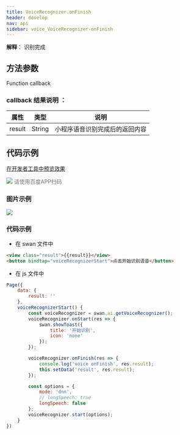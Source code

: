 ```yaml
---
title: VoiceRecognizer.onFinish 
header: develop
nav: api
sidebar: voice_VoiceRecognizer-onFinish
---
```


**解释**： 识别完成 

 
## 方法参数 

Function callback

### callback 结果说明 ：

|属性 | 类型 | 说明 |
|---- | ---- | ---- |
|result |String | 小程序语音识别完成后的返回内容 |


## 代码示例

<a href="swanide://fragment/10c7cb67d731d71da77b176a205ae3d11573731084892" title="在开发者工具中预览效果" target="_self">在开发者工具中预览效果</a>

<div class='scan-code-container'>
    <img src="https://b.bdstatic.com/miniapp/assets/images/doc_demo/fragment_VoiceRecognizerOnFinish.png" class="demo-qrcode-image" />
    <font color=#777 12px>请使用百度APP扫码</font>
</div>

### 图片示例 

<div class="m-doc-custom-examples">
    <div class="m-doc-custom-examples-correct">
        <img src="https://b.bdstatic.com/miniapp/images/VoiceRecognizerOnFinish.gif">
    </div>
    <div class="m-doc-custom-examples-correct">
        <img src=" ">
    </div>
    <div class="m-doc-custom-examples-correct">
        <img src=" ">
    </div>     
</div>

### 代码示例 


* 在 swan 文件中

```html
<view class="result">{{result}}</view>
<button bindtap="voiceRecognizerStart">点击开始识别语音</button>
```
* 在 js 文件中

```js
Page({
    data: {
        result: ''
    },
    voiceRecognizerStart() {
        const voiceRecognizer = swan.ai.getVoiceRecognizer();
        voiceRecognizer.onStart(res => {
            swan.showToast({
                title: '开始识别',
                icon: 'none'
            });
        });

        voiceRecognizer.onFinish(res => {
            console.log('voice onFinish', res.result);
            this.setData('result', res.result);
        });

        const options = {
            mode: 'dnn',
            // longSpeech: true
            longSpeech: false
        };
        voiceRecognizer.start(options);
    }
})

```